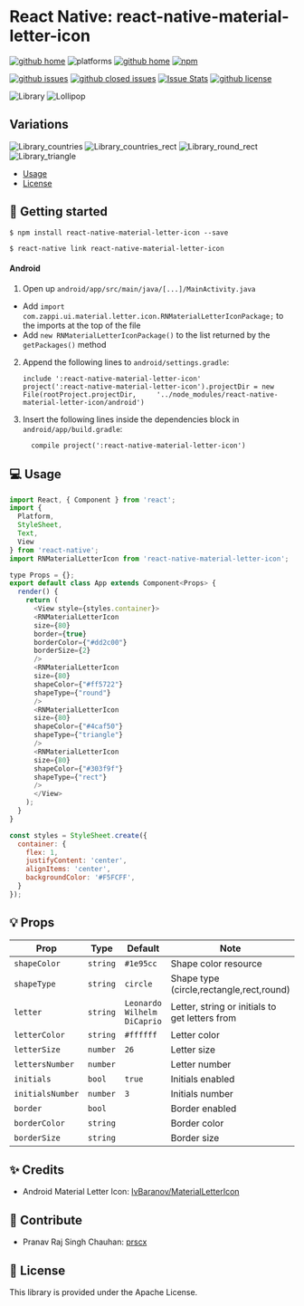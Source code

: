 # React Native: react-native-material-letter-icon

[![github home](http://img.shields.io/npm/v/react-native-material-letter-icon.svg?style=flat)](https://www.npmjs.com/package/react-native-material-letter-icon)
![platforms](https://img.shields.io/badge/platforms-Android-brightgreen.svg?style=flat&colorB=191A17)
[![github home](https://img.shields.io/badge/gaetanozappi-react--native--material--letter--icon-blue.svg?style=flat)](https://github.com/gaetanozappi/react-native-material-letter-icon)
[![npm](https://img.shields.io/npm/dm/react-native-material-letter-icon.svg?style=flat&colorB=007ec6)](https://www.npmjs.com/package/react-native-material-letter-icon)

[![github issues](https://img.shields.io/github/issues/gaetanozappi/react-native-material-letter-icon.svg?style=flat)](https://github.com/gaetanozappi/react-native-material-letter-icon/issues)
[![github closed issues](https://img.shields.io/github/issues-closed/gaetanozappi/react-native-material-letter-icon.svg?style=flat&colorB=44cc11)](https://github.com/gaetanozappi/react-native-material-letter-icon/issues?q=is%3Aissue+is%3Aclosed)
[![Issue Stats](https://img.shields.io/issuestats/i/github/gaetanozappi/react-native-material-letter-icon.svg?style=flat&colorB=44cc11)](http://github.com/gaetanozappi/react-native-material-letter-icon/issues)
[![github license](https://img.shields.io/github/license/gaetanozappi/react-native-material-letter-icon.svg)]()

![Library](screenshot/library.png)
![Lollipop](screenshot/lollipop.png)

Variations
----------
![Library_countries](screenshot/library_countries.png)
![Library_countries_rect](screenshot/library_countries_rect.png)
![Library_round_rect](screenshot/library_round_rect.png)
![Library_triangle](screenshot/library_triangle.png)

-   [Usage](#-usage)
-   [License](#-license)

## 📖 Getting started

`$ npm install react-native-material-letter-icon --save`

`$ react-native link react-native-material-letter-icon`

#### Android

1. Open up `android/app/src/main/java/[...]/MainActivity.java`
  - Add `import com.zappi.ui.material.letter.icon.RNMaterialLetterIconPackage;` to the imports at the top of the file
  - Add `new RNMaterialLetterIconPackage()` to the list returned by the `getPackages()` method
2. Append the following lines to `android/settings.gradle`:
  	```
  	include ':react-native-material-letter-icon'
  	project(':react-native-material-letter-icon').projectDir = new File(rootProject.projectDir, 	'../node_modules/react-native-material-letter-icon/android')
  	```
3. Insert the following lines inside the dependencies block in `android/app/build.gradle`:
  	```
      compile project(':react-native-material-letter-icon')
  	```

## 💻 Usage
```javascript
import React, { Component } from 'react';
import {
  Platform,
  StyleSheet,
  Text,
  View
} from 'react-native';
import RNMaterialLetterIcon from 'react-native-material-letter-icon';

type Props = {};
export default class App extends Component<Props> {
  render() {
    return (
      <View style={styles.container}>
      <RNMaterialLetterIcon
      size={80}
      border={true}
      borderColor={"#dd2c00"}
      borderSize={2}
      />
      <RNMaterialLetterIcon
      size={80}
      shapeColor={"#ff5722"}
      shapeType={"round"}
      />
      <RNMaterialLetterIcon
      size={80}
      shapeColor={"#4caf50"}
      shapeType={"triangle"}
      />
      <RNMaterialLetterIcon
      size={80}
      shapeColor={"#303f9f"}
      shapeType={"rect"}
      />
      </View>
    );
  }
}

const styles = StyleSheet.create({
  container: {
    flex: 1,
    justifyContent: 'center',
    alignItems: 'center',
    backgroundColor: '#F5FCFF',
  }
});

```

## 💡 Props

| Prop              | Type       | Default | Note                                                                                                       |
| ----------------- | ---------- | ------- | ---------------------------------------------------------------------------------------------------------- |
| `shapeColor`      | `string`   | `#1e95cc`  | Shape color resource
| `shapeType`       | `string`   | `circle`   | Shape type (circle,rectangle,rect,round)
| `letter`          | `string`   |`Leonardo Wilhelm DiCaprio`      | Letter, string or initials to get letters from
| `letterColor`     | `string`   | `#ffffff`  | Letter color
| `letterSize`      | `number`   | `26`       | Letter size
| `lettersNumber`   | `number`   |            | Letter number
| `initials`        | `bool`     | `true`     | Initials enabled
| `initialsNumber`  | `number`   | `3`        | Initials number
| `border`          | `bool`     |            | Border enabled
| `borderColor`     | `string`   |            | Border color
| `borderSize`      | `string`   |            | Border size

## ✨ Credits
- Android Material Letter Icon: [IvBaranov/MaterialLetterIcon](https://github.com/IvBaranov/MaterialLetterIcon)

## 💫 Contribute
- Pranav Raj Singh Chauhan: [prscx](https://github.com/prscx)

## 📜 License
This library is provided under the Apache License.

